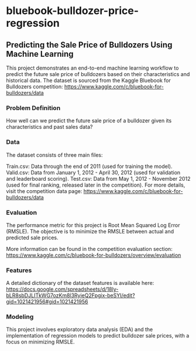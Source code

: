 # bluebook-bulldozer-price-regression

## Predicting the Sale Price of Bulldozers Using Machine Learning
This project demonstrates an end-to-end machine learning workflow to predict the future sale price of bulldozers based on their characteristics and historical data. The dataset is sourced from the Kaggle Bluebook for Bulldozers competition: https://www.kaggle.com/c/bluebook-for-bulldozers/data

### Problem Definition
How well can we predict the future sale price of a bulldozer given its characteristics and past sales data?

### Data
The dataset consists of three main files:

Train.csv: Data through the end of 2011 (used for training the model).
Valid.csv: Data from January 1, 2012 - April 30, 2012 (used for validation and leaderboard scoring).
Test.csv: Data from May 1, 2012 - November 2012 (used for final ranking, released later in the competition).
For more details, visit the competition data page: https://www.kaggle.com/c/bluebook-for-bulldozers/data

### Evaluation
The performance metric for this project is Root Mean Squared Log Error (RMSLE). The objective is to minimize the RMSLE between actual and predicted sale prices.

More information can be found in the competition evaluation section: https://www.kaggle.com/c/bluebook-for-bulldozers/overview/evaluation

### Features
A detailed dictionary of the dataset features is available here: https://docs.google.com/spreadsheets/d/18ly-bLR8sbDJLITkWG7ozKm8l3RyieQ2Fpgix-beSYI/edit?gid=1021421956#gid=1021421956

### Modeling
This project involves exploratory data analysis (EDA) and the implementation of regression models to predict bulldozer sale prices, with a focus on minimizing RMSLE.
